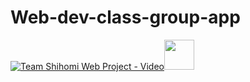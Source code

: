 # Web-dev-class-group-app

[![Team Shihomi Web Project - Video](https://img.youtube.com/vi/vlUYgaB_c6M/0.jpg)<img src="https://img.youtube.com/vi/vlUYgaB_c6M/0.jpg" width="48">](https://www.youtube.com/watch?v=vlUYgaB_c6M)
